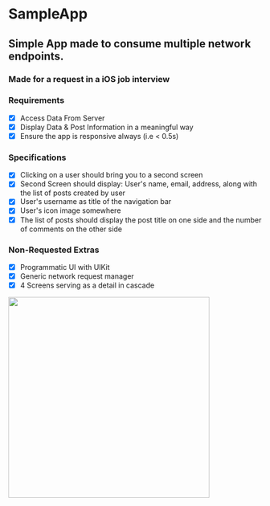 # SampleApp
## Simple App made to consume multiple network endpoints.
### Made for a request in a iOS job interview


### Requirements 

- [x] Access Data From Server
- [x] Display Data & Post Information in a meaningful way
- [x] Ensure the app is responsive always (i.e < 0.5s)

### Specifications

- [x] Clicking on a user should bring you to a second screen
- [x] Second Screen should display: User's name, email, address, along with the list of posts created by user
- [x] User's username as title of the navigation bar
- [x] User's icon image somewhere
- [x] The list of posts should display the post title on one side and the number of comments on the other side

### Non-Requested Extras

- [x] Programmatic UI with UIKit
- [x] Generic network request manager
- [x] 4 Screens serving as a detail in cascade

<img src="animated.gif" width="400"/>
